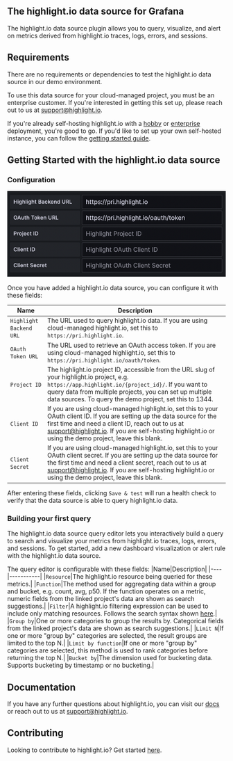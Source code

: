 ## The highlight.io data source for Grafana
The highlight.io data source plugin allows you to query, visualize, and alert on metrics derived from highlight.io traces, logs, errors, and sessions.

## Requirements
There are no requirements or dependencies to test the highlight.io data source in our demo environment.

To use this data source for your cloud-managed project, you must be an enterprise customer. If you're interested in getting this set up, please reach out to us at [support@highlight.io](mailto:support@highlight.io).

If you're already self-hosting highlight.io with a [hobby](https://www.highlight.io/docs/general/company/open-source/hosting/self-host-hobby) or [enterprise](https://www.highlight.io/docs/general/company/open-source/hosting/self-host-enterprise) deployment, you're good to go. If you'd like to set up your own self-hosted instance, you can follow the [getting started guide](https://www.highlight.io/docs/getting-started/self-host/self-hosted-hobby-guide).

## Getting Started with the highlight.io data source
### Configuration
![Configuration](https://raw.githubusercontent.com/highlight/highlight/main/sdk/highlightinc-highlight-datasource/src/img/configuration.png)

Once you have added a highlight.io data source, you can configure it with these fields:

|Name|Description|
|----|-----------|
|`Highlight Backend URL`|The URL used to query highlight.io data. If you are using cloud-managed highlight.io, set this to `https://pri.highlight.io`.|
|`OAuth Token URL`|The URL used to retrieve an OAuth access token. If you are using cloud-managed highlight.io, set this to `https://pri.highlight.io/oauth/token`.|
|`Project ID`|The highlight.io project ID, accessible from the URL slug of your highlight.io project, e.g. `https://app.highlight.io/{project_id}/`. If you want to query data from multiple projects, you can set up multiple data sources. To query the demo project, set this to 1344.|
|`Client ID`|If you are using cloud-managed highlight.io, set this to your OAuth client ID. If you are setting up the data source for the first time and need a client ID, reach out to us at [support@highlight.io](mailto:support@highlight.io). If you are self-hosting highlight.io or using the demo project, leave this blank.|
|`Client Secret`|If you are using cloud-managed highlight.io, set this to your OAuth client secret. If you are setting up the data source for the first time and need a client secret, reach out to us at [support@highlight.io](mailto:support@highlight.io). If you are self-hosting highlight.io or using the demo project, leave this blank.|

After entering these fields, clicking `Save & test` will run a health check to verify that the data source is able to query highlight.io data.

### Building your first query
The highlight.io data source query editor lets you interactively build a query to search and visualize your metrics from highlight.io traces, logs, errors, and sessions. To get started, add a new dashboard visualization or alert rule with the highlight.io data source.

The query editor is configurable with these fields:
|Name|Description|
|----|-----------|
|`Resource`|The highlight.io resource being queried for these metrics.|
|`Function`|The method used for aggregating data within a group and bucket, e.g. count, avg, p50. If the function operates on a metric, numeric fields from the linked project's data are shown as search suggestions.|
|`Filter`|A highlight.io filtering expression can be used to include only matching resources. Follows the search syntax shown [here](https://www.highlight.io/docs/general/product-features/general-features/search).|
|`Group by`|One or more categories to group the results by. Categorical fields from the linked project's data are shown as search suggestions.|
|`Limit N`|If one or more "group by" categories are selected, the result groups are limited to the top N.|
|`Limit by function`|If one or more "group by" categories are selected, this method is used to rank categories before returning the top N.|
|`Bucket by`|The dimension used for bucketing data. Supports bucketing by timestamp or no bucketing.|

## Documentation
If you have any further questions about highlight.io, you can visit our [docs](https://www.highlight.io/docs) or reach out to us at [support@highlight.io](mailto:support@highlight.io).

## Contributing
Looking to contribute to highlight.io? Get started [here](https://github.com/highlight/highlight/blob/main/docs-content/general/4_company/open-source/contributing/1_getting-started.md).
